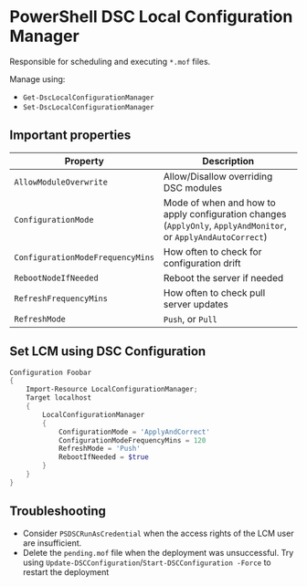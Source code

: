 # PowerShell DSC Local Configuration Manager
Responsible for scheduling and executing `*.mof` files.

Manage using:
- `Get-DscLocalConfigurationManager`
- `Set-DscLocalConfigurationManager`

## Important properties

| Property                         | Description                                                                                                    |
| -------------------------------- | -------------------------------------------------------------------------------------------------------------- |
| `AllowModuleOverwrite`           | Allow/Disallow overriding DSC modules                                                                          |
| `ConfigurationMode`              | Mode of when and how to apply configuration changes (`ApplyOnly`, `ApplyAndMonitor`, or `ApplyAndAutoCorrect`) |
| `ConfigurationModeFrequencyMins` | How often to check for configuration drift                                                                     |
| `RebootNodeIfNeeded`             | Reboot the server if needed                                                                                    |
| `RefreshFrequencyMins`           | How often to check pull server updates                                                                         |
| `RefreshMode`                    | `Push`, or `Pull`                                                                                              |

## Set LCM using DSC Configuration
```powershell
Configuration Foobar
{
    Import-Resource LocalConfigurationManager;
    Target localhost
    {
        LocalConfigurationManager
        {
            ConfigurationMode = 'ApplyAndCorrect'
            ConfigurationModeFrequencyMins = 120
            RefreshMode = 'Push'
            RebootIfNeeded = $true
        }
    }
}
```

## Troubleshooting

- Consider `PSDSCRunAsCredential` when the access rights of the LCM user are insufficient.
- Delete the `pending.mof` file when the deployment was unsuccessful. Try using `Update-DSCConfiguration`/`Start-DSCConfiguration -Force` to restart the deployment

